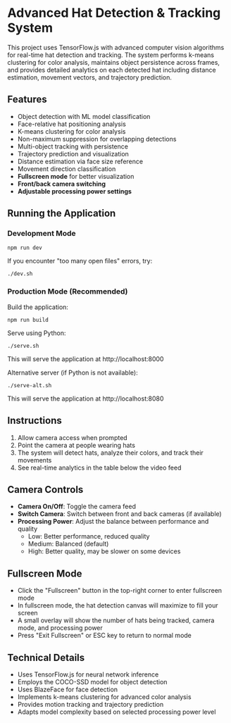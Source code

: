 # Advanced Hat Detection & Tracking System

This project uses TensorFlow.js with advanced computer vision algorithms for real-time hat detection and tracking. The system performs k-means clustering for color analysis, maintains object persistence across frames, and provides detailed analytics on each detected hat including distance estimation, movement vectors, and trajectory prediction.

## Features
- Object detection with ML model classification
- Face-relative hat positioning analysis
- K-means clustering for color analysis
- Non-maximum suppression for overlapping detections
- Multi-object tracking with persistence
- Trajectory prediction and visualization
- Distance estimation via face size reference
- Movement direction classification
- **Fullscreen mode** for better visualization
- **Front/back camera switching**
- **Adjustable processing power settings**

## Running the Application

### Development Mode
```
npm run dev
```

If you encounter "too many open files" errors, try:
```
./dev.sh
```

### Production Mode (Recommended)
Build the application:
```
npm run build
```

Serve using Python:
```
./serve.sh
```
This will serve the application at http://localhost:8000

Alternative server (if Python is not available):
```
./serve-alt.sh
```
This will serve the application at http://localhost:8080

## Instructions
1. Allow camera access when prompted
2. Point the camera at people wearing hats
3. The system will detect hats, analyze their colors, and track their movements
4. See real-time analytics in the table below the video feed

## Camera Controls
- **Camera On/Off**: Toggle the camera feed
- **Switch Camera**: Switch between front and back cameras (if available)
- **Processing Power**: Adjust the balance between performance and quality
  - Low: Better performance, reduced quality
  - Medium: Balanced (default)
  - High: Better quality, may be slower on some devices

## Fullscreen Mode
- Click the "Fullscreen" button in the top-right corner to enter fullscreen mode
- In fullscreen mode, the hat detection canvas will maximize to fill your screen
- A small overlay will show the number of hats being tracked, camera mode, and processing power
- Press "Exit Fullscreen" or ESC key to return to normal mode

## Technical Details
- Uses TensorFlow.js for neural network inference
- Employs the COCO-SSD model for object detection
- Uses BlazeFace for face detection
- Implements k-means clustering for advanced color analysis
- Provides motion tracking and trajectory prediction
- Adapts model complexity based on selected processing power level
